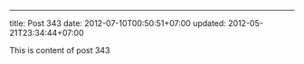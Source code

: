 ---
title: Post 343
date: 2012-07-10T00:50:51+07:00
updated: 2012-05-21T23:34:44+07:00

This is content of post 343